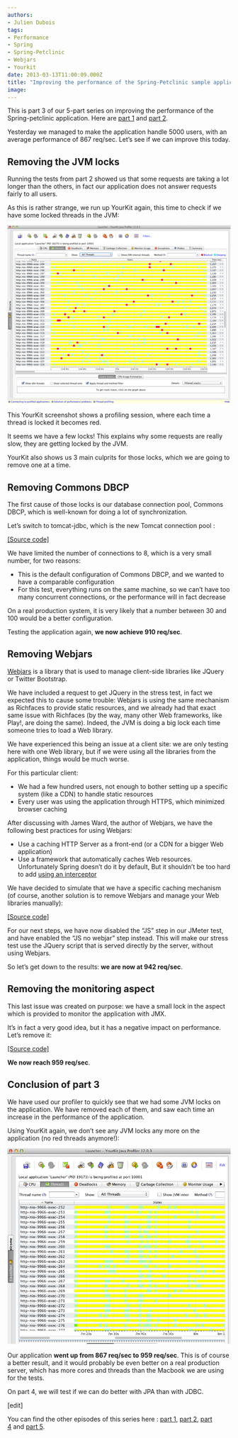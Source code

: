```yaml
---
authors:
- Julien Dubois
tags:
- Performance
- Spring
- Spring-Petclinic
- Webjars
- Yourkit
date: 2013-03-13T11:00:09.000Z
title: "Improving the performance of the Spring-Petclinic sample application (part 3 of 5)"
image: 
---
```


This is part 3 of our 5-part series on improving the performance of the Spring-petclinic application. Here are [part 1](https://test-ippon.ghost.io/improving-the-performance-of-the-spring-petclinic-sample-application-part-1-of-5/) and [part 2](https://test-ippon.ghost.io/improving-the-performance-of-the-spring-petclinic-sample-application-part-2-of-5/).

Yesterday we managed to make the application handle 5000 users, with an average performance of 867 req/sec. Let’s see if we can improve this today.

## Removing the JVM locks

Running the tests from part 2 showed us that some requests are taking a lot longer than the others, in fact our application does not answer requests fairly to all users.

As this is rather strange, we run up YourKit again, this time to check if we have some locked threads in the JVM:

![](https://raw.githubusercontent.com/ippontech/blog-usa/master/images/2016/12/screenshot_3.png)

This YourKit screenshot shows a profiling session, where each time a thread is locked it becomes red.

It seems we have a few locks! This explains why some requests are really slow, they are getting locked by the JVM.

YourKit also shows us 3 main culprits for those locks, which we are going to remove one at a time.

## Removing Commons DBCP

The first cause of those locks is our database connection pool, Commons DBCP, which is well-known for doing a lot of synchronization.

Let’s switch to tomcat-jdbc, which is the new Tomcat connection pool :

[[Source code]](https://github.com/jdubois/spring-petclinic/commit/bb1b399771fe6748294ec410136aebbdbb327d3f)

We have limited the number of connections to 8, which is a very small number, for two reasons:

- This is the default configuration of Commons DBCP, and we wanted to have a comparable configuration
- For this test, everything runs on the same machine, so we can’t have too many concurrent connections, or the performance will in fact decrease

On a real production system, it is very likely that a number between 30 and 100 would be a better configuration.

Testing the application again, **we now achieve 910 req/sec**.

## Removing Webjars

[Webjars](http://www.webjars.org/) is a library that is used to manage client-side libraries like JQuery or Twitter Bootstrap.

We have included a request to get JQuery in the stress test, in fact we expected this to cause some trouble: Webjars is using the same mechanism as Richfaces to provide static resources, and we already had that exact same issue with Richfaces (by the way, many other Web frameworks, like Play!, are doing the same). Indeed, the JVM is doing a big lock each time someone tries to load a Web library.

We have experienced this being an issue at a client site: we are only testing here with one Web library, but if we were using all the libraries from the application, things would be much worse.

For this particular client:

- We had a few hundred users, not enough to bother setting up a specific system (like a CDN) to handle static resources
- Every user was using the application through HTTPS, which minimized browser caching

After discussing with James Ward, the author of Webjars, we have the following best practices for using Webjars:

- Use a caching HTTP Server as a front-end (or a CDN for a bigger Web application)
- Use a framework that automatically caches Web resources. Unfortunately Spring doesn’t do it by default, But it shouldn’t be too hard to add [using an interceptor](http://static.springsource.org/spring/docs/3.1.x/javadoc-api/org/springframework/web/servlet/mvc/WebContentInterceptor.html)

We have decided to simulate that we have a specific caching mechanism (of course, another solution is to remove Webjars and manage your Web libraries manually):

[[Source code]](https://github.com/jdubois/spring-petclinic/commit/2b3ed81a9b294587573cf0bd43402264355dd15b)

For our next steps, we have now disabled the “JS” step in our JMeter test, and have enabled the “JS no webjar” step instead. This will make our stress test use the JQuery script that is served directly by the server, without using Webjars.

So let’s get down to the results: **we are now at 942 req/sec**.

## Removing the monitoring aspect

This last issue was created on purpose: we have a small lock in the aspect which is provided to monitor the application with JMX.

It’s in fact a very good idea, but it has a negative impact on performance. Let’s remove it:

[[Source code]](https://github.com/jdubois/spring-petclinic/commit/197888fef0ad5066006f817c801c99f57e44103d)

**We now reach 959 req/sec**.

## Conclusion of part 3

We have used our profiler to quickly see that we had some JVM locks on the application. We have removed each of them, and saw each time an increase in the performance of the application.

Using YourKit again, we don’t see any JVM locks any more on the application (no red threads anymore!):

![](https://raw.githubusercontent.com/ippontech/blog-usa/master/images/2016/12/screenshot_4.png)

Our application **went up from 867 req/sec to 959 req/sec**. This is of course a better result, and it would probably be even better on a real production server, which has more cores and threads than the Macbook we are using for the tests.

On part 4, we will test if we can do better with JPA than with JDBC.

[edit]

You can find the other episodes of this series here : [part 1](http://blog.ippon.fr/?p=7496), [part 2](http://blog.ippon.fr/?p=7500), [part 4](http://blog.ippon.fr/?p=7520) and [part 5](http://blog.ippon.fr/?p=7527).
